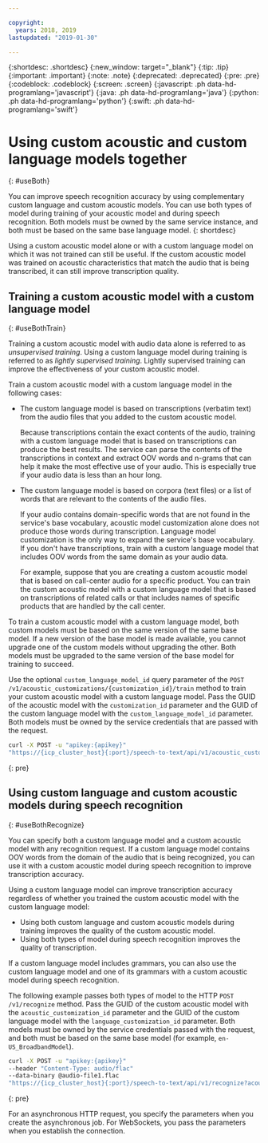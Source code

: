 ```yaml
---

copyright:
  years: 2018, 2019
lastupdated: "2019-01-30"

---
```


{:shortdesc: .shortdesc}
{:new_window: target="_blank"}
{:tip: .tip}
{:important: .important}
{:note: .note}
{:deprecated: .deprecated}
{:pre: .pre}
{:codeblock: .codeblock}
{:screen: .screen}
{:javascript: .ph data-hd-programlang='javascript'}
{:java: .ph data-hd-programlang='java'}
{:python: .ph data-hd-programlang='python'}
{:swift: .ph data-hd-programlang='swift'}

# Using custom acoustic and custom language models together
{: #useBoth}

You can improve speech recognition accuracy by using complementary custom language and custom acoustic models. You can use both types of model during training of your acoustic model and during speech recognition. Both models must be owned by the same service instance, and both must be based on the same base language model.
{: shortdesc}

Using a custom acoustic model alone or with a custom language model on which it was not trained can still be useful. If the custom acoustic model was trained on acoustic characteristics that match the audio that is being transcribed, it can still improve transcription quality.

## Training a custom acoustic model with a custom language model
{: #useBothTrain}

Training a custom acoustic model with audio data alone is referred to as *unsupervised training*. Using a custom language model during training is referred to as *lightly supervised training*. Lightly supervised training can improve the effectiveness of your custom acoustic model.

Train a custom acoustic model with a custom language model in the following cases:

-   The custom language model is based on transcriptions (verbatim text) from the audio files that you added to the custom acoustic model.

    Because transcriptions contain the exact contents of the audio, training with a custom language model that is based on transcriptions can produce the best results. The service can parse the contents of the transcriptions in context and extract OOV words and n-grams that can help it make the most effective use of your audio. This is especially true if your audio data is less than an hour long.
-   The custom language model is based on corpora (text files) or a list of words that are relevant to the contents of the audio files.

    If your audio contains domain-specific words that are not found in the service's base vocabulary, acoustic model customization alone does not produce those words during transcription. Language model customization is the only way to expand the service's base vocabulary. If you don't have transcriptions, train with a custom language model that includes OOV words from the same domain as your audio data.

    For example, suppose that you are creating a custom acoustic model that is based on call-center audio for a specific product. You can train the custom acoustic model with a custom language model that is based on transcriptions of related calls or that includes names of specific products that are handled by the call center.

To train a custom acoustic model with a custom language model, both custom models must be based on the same version of the same base model. If a new version of the base model is made available, you cannot upgrade one of the custom models without upgrading the other. Both models must be upgraded to the same version of the base model for training to succeed.

Use the optional `custom_language_model_id` query parameter of the `POST /v1/acoustic_customizations/{customization_id}/train` method to train your custom acoustic model with a custom language model. Pass the GUID of the acoustic model with the `customization_id` parameter and the GUID of the custom language model with the `custom_language_model_id` parameter. Both models must be owned by the service credentials that are passed with the request.

```bash
curl -X POST -u "apikey:{apikey}"
"https://{icp_cluster_host}{:port}/speech-to-text/api/v1/acoustic_customizations/{customization_id}/train?custom_language_model_id={customization_id}"
```
{: pre}

## Using custom language and custom acoustic models during speech recognition
{: #useBothRecognize}

You can specify both a custom language model and a custom acoustic model with any recognition request. If a custom language model contains OOV words from the domain of the audio that is being recognized, you can use it with a custom acoustic model during speech recognition to improve transcription accuracy.

Using a custom language model can improve transcription accuracy regardless of whether you trained the custom acoustic model with the custom language model:

-   Using both custom language and custom acoustic models during training improves the quality of the custom acoustic model.
-   Using both types of model during speech recognition improves the quality of transcription.

If a custom language model includes grammars, you can also use the custom language model and one of its grammars with a custom acoustic model during speech recognition.

The following example passes both types of model to the HTTP `POST /v1/recognize` method. Pass the GUID of the custom acoustic model with the `acoustic_customization_id` parameter and the GUID of the custom language model with the `language_customization_id` parameter. Both models must be owned by the service credentials passed with the request, and both must be based on the same base model (for example, `en-US_BroadbandModel`).

```bash
curl -X POST -u "apikey:{apikey}"
--header "Content-Type: audio/flac"
--data-binary @audio-file1.flac
"https://{icp_cluster_host}{:port}/speech-to-text/api/v1/recognize?acoustic_customization_id={customization_id}&language_customization_id={customization_id}"
```
{: pre}

For an asynchronous HTTP request, you specify the parameters when you create the asynchronous job. For WebSockets, you pass the parameters when you establish the connection.

